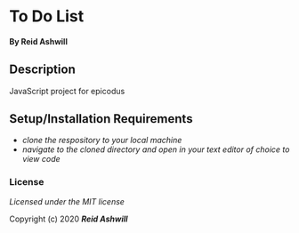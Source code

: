 # To Do List



#### By Reid Ashwill

## Description

JavaScript project for epicodus


## Setup/Installation Requirements

* _clone the respository to your local machine_
* _navigate to the cloned directory and open in your text editor of choice to view code_


### License

*Licensed under the MIT license*

Copyright (c) 2020 **_Reid Ashwill_**